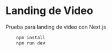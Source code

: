 # Landing de Video

Prueba para landing de video con Next.js

``` bash
    npm install
    npm run dev
```

